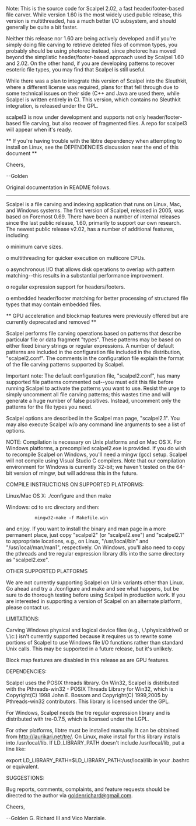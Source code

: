 Note: This is the source code for Scalpel 2.02, a fast
header/footer-based file carver.  While version 1.60 is the most
widely used public release, this version is multithreaded, has a much
better I/O subsystem, and should generally be quite a bit faster.

Neither this release nor 1.60 are being actively developed and if
you're simply doing file carving to retrieve deleted files of common
types, you probably should be using photorec instead, since photorec
has moved beyond the simplistic header/footer-based approach used by
Scalpel 1.60 and 2.02.  On the other hand, if you are developing
patterns to recover esoteric file types, you may find that Scalpel is
still useful.

While there was a plan to integrate this version of Scalpel into the
Sleuthkit, where a different license was required, plans for that fell
through due to some technical issues on their side (C++ and Java are
used there, while Scalpel is written entirely in C).  This version,
which contains no Sleuthkit integration, is released under the GPL.

scalpel3 is now under development and supports not only
header/footer-based file carving, but also recover of fragmented
files.  A repo for scalpel3 will appear when it's ready.

** If you're having trouble with the libtre dependency when attempting
   to install on Linux, see the DEPENDENCIES discussion near the end
   of this document **

Cheers,

--Golden

Original documentation in README follows.

-------------------------------------------------------------------------

Scalpel is a file carving and indexing application that runs on Linux,
Mac, and Windows systems.  The first version of Scalpel, released in
2005, was based on Foremost 0.69. There have been a number of internal
releases since the last public release, 1.60, primarily to support our
own research.  The newest public release v2.02, has a number of
additional features, including:

o minimum carve sizes.

o multithreading for quicker execution on multicore CPUs.

o asynchronous I/O that allows disk operations to overlap with pattern
matching--this results in a substantial performance improvement.

o regular expression support for headers/footers.

o embedded header/footer matching for better processing of structured
file types that may contain embedded files.

** GPU acceleration and blockmap features were previously offered but are
currently deprecated and removed **

Scalpel performs file carving operations based on patterns that
describe particular file or data fragment "types".  These patterns may
be based on either fixed binary strings or regular expressions.  A
number of default patterns are included in the configuration file
included in the distribution, "scalpel2.conf".  The comments in the
configuration file explain the format of the file carving patterns
supported by Scalpel.

Important note: The default configuration file, "scalpel2.conf", has
many supported file patterns commented out--you must edit this file
before running Scalpel to activate the patterns you want to use.
Resist the urge to simply uncomment all file carving patterns; this
wastes time and will generate a huge number of false positives.
Instead, uncomment only the patterns for the file types you need.

Scalpel options are described in the Scalpel man page, "scalpel2.1".
You may also execute Scalpel w/o any command line arguments to see a
list of options.

NOTE: Compilation is necessary on Unix platforms and on Mac OS X.  For
Windows platforms, a precompiled scalpel2.exe is provided.  If you do
wish to recompile Scalpel on Windows, you'll need a mingw (gcc)
setup. Scalpel will not compile using Visual Studio C compilers.  Note
that our compilation environment for Windows is currently 32-bit; we
haven't tested on the 64-bit version of mingw, but will address this
in the future.

COMPILE INSTRUCTIONS ON SUPPORTED PLATFORMS:

Linux/Mac OS X:    ./configure and then make

Windows:           cd to src directory and then:

	           mingw32-make -f Makefile.win

and enjoy.  If you want to install the binary and man page in a more
permanent place, just copy "scalpel2" (or "scalpel2.exe") and
"scalpel2.1" to appropriate locations, e.g., on Linux, "/usr/local/bin"
and "/usr/local/man/man1", respectively.  On Windows, you'll also need
to copy the pthreads and tre regular expression library dlls into the
same directory as "scalpel2.exe".


OTHER SUPPORTED PLATFORMS

We are not currently supporting Scalpel on Unix variants other than
Linux. Go ahead and try a ./configure and make and see what happens,
but be sure to do thorough testing before using Scalpel in production
work.  If you are interested in supporting a version of Scalpel on an
alternate platform, please contact us.  

LIMITATIONS:

Carving Windows physical and logical device files (e.g.,
\\.\physicaldrive0 or \\.\c:) isn't currently supported because it
requires us to rewrite some portions of Scalpel to use Windows file
I/O functions rather than standard Unix calls.  This may be supported
in a future release, but it's unlikely.

Block map features are disabled in this release as are GPU features.

DEPENDENCIES:

Scalpel uses the POSIX threads library.  On Win32, Scalpel is
distributed with the Pthreads-win32 - POSIX Threads Library for Win32,
which is Copyright(C) 1998 John E. Bossom and Copyright(C) 1999,2005
by Pthreads-win32 contributors.  This library is licensed under the GPL.

For Windows, Scalpel needs the tre regular expression library and is
distributed with tre-0.7.5, which is licensed under the LGPL.

For other platforms, libtre must be installed manually.  It can be
obtained from http://laurikari.net/tre/.  On Linux, make install for
this library installs into /usr/local/lib.  If LD_LIBRARY_PATH doesn't
include /usr/local/lib, put a line like:

export LD_LIBRARY_PATH=$LD_LIBRARY_PATH:/usr/local/lib in your .bashrc
or equivalent.


SUGGESTIONS:

Bug reports, comments, complaints, and feature requests should be
directed to the author via goldenrichard@gmail.com.


Cheers,

--Golden G. Richard III and Vico Marziale.
